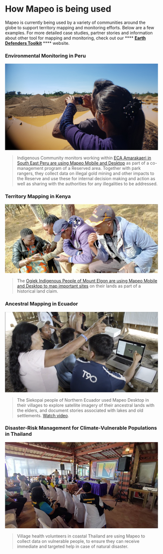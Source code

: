 # How Mapeo is being used

Mapeo is currently being used by a variety of communities around the globe to support territory mapping and monitoring efforts. Below are a few examples. For more detailed case studies, partner stories and information about other tool for mapping and monitoring, check out our **** [**Earth Defenders Toolkit**](https://www.earthdefenderstoolkit.com) **** website.

### **Environmental Monitoring in Peru**

![Community monitors from Puerto Luz, Madre de Dios learn to use Mapeo to document unregulated gold mining encroaching on their community. June 2019](<../../.gitbook/assets/image (6).png>)

> Indigenous Community monitors working within [ECA Amarakaeri in South East Peru are using Mapeo Mobile and Desktop](https://www.earthdefenderstoolkit.com/community/monitoring-the-amarakaeri-communal-reserve-in-peru/) as part of a co-management program of a Reserved area. Together with park rangers, they collect data on illegal gold mining and other impacts to the Reserve and use these for internal decision making and action as well as sharing with the authorities for any illegalities to be addressed.&#x20;

### **Territory Mapping in Kenya**

![Ogiek Indigenous People of Mount Elgon learning to use Mapeo to map their land. Credits: Chepkitale Indigenous Peoples Development Project](<../../.gitbook/assets/image (3).png>)

> The [Ogiek Indigenous People of Mount Elgon are using Mapeo Mobile and Desktop to map important sites](https://www.digital-democracy.org/blog/mapping-ogiek-ancestral-lands-in-kenya-using-mapeo-during-a-pandemic/) on their lands as part of a historical land claim.

### **Ancestral Mapping in Ecuador**

![The Siekopai in Northern Ecuador using Mapeo to gather knowledge from elders before mapping their ancestral lands in Lagarto Cocha (with Alianza Ceibo and Amazon Frontlines)](<../../.gitbook/assets/image (1).png>)

> The Siekopai people of Northern Ecuador used Mapeo Desktop in their villages to explore satellite imagery of their ancestral lands with the elders, and document stories associated with lakes and old settlements. [Watch video](https://vimeo.com/175900565).

### **Disaster-Risk Management for Climate-Vulnerable Populations in Thailand**

![Mapeo users in Krabi. Photo by Raks Thai Foundation, Krabi Office, under CC BY-SA 4.0.](<../../.gitbook/assets/image (7).png>)

> Village health volunteers in coastal Thailand are using Mapeo to collect data on vulnerable people, to ensure they can receive immediate and targeted help in case of natural disaster.

